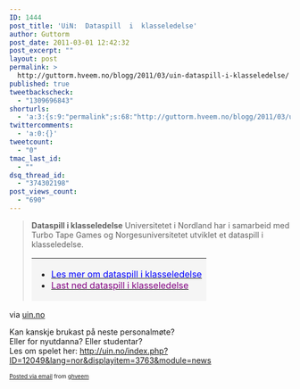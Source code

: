 ```yaml
---
ID: 1444
post_title: 'UiN:  Dataspill  i  klasseledelse'
author: Guttorm
post_date: 2011-03-01 12:42:32
post_excerpt: ""
layout: post
permalink: >
  http://guttorm.hveem.no/blogg/2011/03/uin-dataspill-i-klasseledelse/
published: true
tweetbackscheck:
  - "1309696843"
shorturls:
  - 'a:3:{s:9:"permalink";s:68:"http://guttorm.hveem.no/blogg/2011/03/uin-dataspill-i-klasseledelse/";s:7:"tinyurl";s:26:"http://tinyurl.com/6agr5hy";s:4:"isgd";s:19:"http://is.gd/VJNcCD";}'
twittercomments:
  - 'a:0:{}'
tweetcount:
  - "0"
tmac_last_id:
  - ""
dsq_thread_id:
  - "374302198"
post_views_count:
  - "690"
---
```

<div class='posterous_autopost'><div class="posterous_bookmarklet_entry"> <blockquote class="posterous_long_quote"><tr><td colspan="3"><strong>Dataspill i klasseledelse</strong></td>  </tr>  <tr>  <td colspan="3">Universitetet i Nordland har i samarbeid med Turbo Tape Games og Norgesuniversitetet utviklet et dataspill i klasseledelse.</td>  </tr>  <tr>  <td colspan="3"> </td>  </tr>  <tr>  <td colspan="3">  <table border="0" style="height: 77px;">    <tr>  <td style="background-color: #f5f5f5;">  <ul>  <li><a href="http://uin.no/index.php?ID=12049&amp;lang=nor&amp;displayitem=3763&amp;module=news"><span style="color: #0000ff;">Les mer om dataspill i klasseledelse</span></a></li>  <li><a href="http://uin.no/neted/modules/archive/front/file.php?data=0937c5527a6359716d419c073741f4fe"><span style="color: #810081;">Last ned dataspill i klasseledelse</span></a> </li></ul></td></tr></table></td></tr></blockquote>    <div class="posterous_quote_citation">via <a href="http://uin.no/phs">uin.no</a></div> <p>Kan kanskje brukast på neste personalmøte? <br />Eller for nyutdanna? Eller studentar? <br />Les om spelet her: <a href="http://uin.no/index.php?ID=12049&lang=nor&displayitem=3763&module=news">http://uin.no/index.php?ID=12049&lang=nor&displayitem=3763&module=news</a></p></div>      <p style="font-size: 10px;">  <a href="http://posterous.com">Posted via email</a>   from <a href="http://ghveem.posterous.com/uin-dataspill-i-klasseledelse">ghveem</a>  </p>  </div>